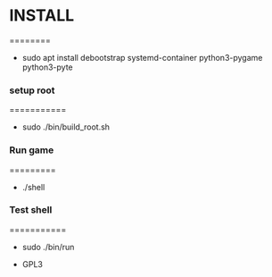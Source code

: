 # INSTALL #
========
* sudo apt install debootstrap systemd-container python3-pygame python3-pyte

### setup root ###
===========
* sudo ./bin/build_root.sh


### Run game ###
=========
* ./shell


### Test shell ###
===========
* sudo ./bin/run


* GPL3
